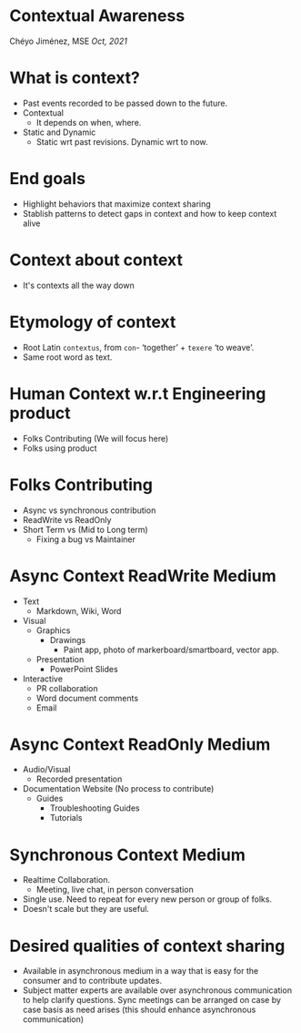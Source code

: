 # Contextual Awareness

Chéyo Jiménez, MSE
_Oct, 2021_


# What is context?

- Past events recorded to be passed down to the future.
- Contextual
    - It depends on when, where.
- Static and Dynamic
    - Static wrt past revisions. Dynamic wrt to now.


# End goals
- Highlight behaviors that maximize context sharing
-  Stablish patterns to detect gaps in context and how to keep context alive


# Context about context
- It's contexts all the way down



# Etymology of context

- Root Latin `contextus`, from `con`- ‘together’ + `texere` ‘to weave’.
- Same root word as text.



# Human Context w.r.t Engineering product

- Folks Contributing (We will focus here)
- Folks using product



# Folks Contributing

- Async vs synchronous contribution
- ReadWrite vs ReadOnly
- Short Term vs (Mid to Long term) 
    - Fixing a bug vs Maintainer 



# Async Context ReadWrite Medium 

- Text
    - Markdown, Wiki, Word
- Visual
    - Graphics
        - Drawings
            - Paint app, photo of markerboard/smartboard, vector app.
    - Presentation
        - PowerPoint Slides
- Interactive
    - PR collaboration
    - Word document comments
    - Email



# Async Context ReadOnly Medium 

- Audio/Visual
    - Recorded presentation
- Documentation Website (No process to contribute)
    - Guides
        - Troubleshooting Guides
        - Tutorials



# Synchronous Context Medium
- Realtime Collaboration. 
    - Meeting, live chat, in person conversation
- Single use. Need to repeat for every new person or group of folks.
- Doesn't scale but they are useful.


# Desired qualities of context sharing
- Available in asynchronous medium in a way that is easy for the consumer and to contribute updates.
- Subject matter experts are available over asynchronous communication to help clarify questions. Sync meetings can be arranged on case by case basis as need arises (this should enhance asynchronous communication)


